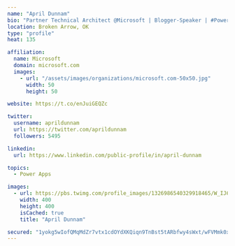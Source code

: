 ```yaml
---
name: "April Dunnam"
bio: "Partner Technical Architect @Microsoft | Blogger-Speaker | #PowerApps, #PowerAutomate, #Office365, #SharePoint | #WIT | #Karaoke Queen"
location: Broken Arrow, OK
type: "profile"
heat: 135

affiliation:
  name: Microsoft
  domain: microsoft.com
  images:
    - url: "/assets/images/organizations/microsoft.com-50x50.jpg"
      width: 50
      height: 50

website: https://t.co/enJuiGEQZc

twitter:
  username: aprildunnam
  url: https://twitter.com/aprildunnam
  followers: 5495

linkedin:
  url: https://www.linkedin.com/public-profile/in/april-dunnam

topics:
  - Power Apps

images:
  - url: https://pbs.twimg.com/profile_images/1326986540329918465/W_IJ6Ih2_400x400.jpg
    width: 400
    height: 400
    isCached: true
    title: "April Dunnam"

secured: "1yokg5wIofQMqMdZr7vtx1cdOYdXKQiqn9TnBst5tARbfwy4sWxt/wFVMmk0xoWeuuC+++cVnwMjo05uZ79GYFgO7aGD/UWBiU2BH5MLfa5UDZCvDVztIY+p6Em6SE6C87CMKGk2qEPMA1CsmV+93uFeOjzT/VaZqUYBGIYNsbDfPNCCKIeE+dSFEg6d869s1arfmqlJABPRVCk0fYGzsJpKDZF3jZUHW7YIiDfy00VznwLZz8uM5xyfzn4RII9tBjiFFs3P8sotWPXYAyu54VGjN90adZj5K4/PT1zDbLr+YgwU9tADzTs5q1lLDsETe1kByRSDzj7+NPmnRZrTv8fkDLoBqIOQC5x1HefoFZL4Px+5H7Sdt2t0jZ471uBcDJpEEt7eqjaoN3BU46CX8+r8MiHd7eNt8PhYOGSGH6o=;9tRWLOmVXgpETEWtRqMwgA=="
---
```


